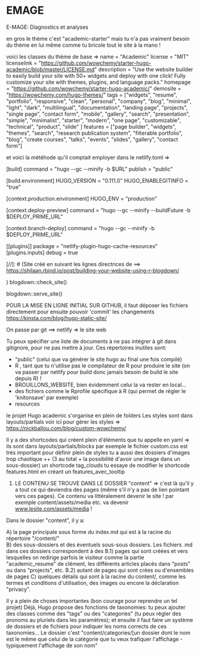 # EMAGE
E-MAGE: Diagnostics et analyses

en gros le thème c'est "academic-starter" mais tu n'a pas vraiment besoin du thème en lui même comme tu bricole tout le site à la mano !

voici les classes du thème de base => 
name = "Academic"
license = "MIT"
licenselink = "https://github.com/wowchemy/starter-hugo-academic/blob/master/LICENSE.md"
description = "Use the website builder to easily build your site with 50+ widgets and deploy with one click! Fully customize your site with themes, plugins, and language packs."
homepage = "https://github.com/wowchemy/starter-hugo-academic/"
demosite = "https://wowchemy.com/hugo-themes/"
tags = ["widgets",
        "resume",
        "portfolio",
        "responsive",
        "clean",
        "personal",
        "company",
        "blog",
        "minimal",
        "light",
        "dark",
        "multilingual",
        "documentation",
        "landing page",
        "projects",
        "single page",
        "contact form",
        "mobile",
        "gallery",
        "search",
        "presentation",
        "simple",
        "minimalist",
        "starter",
        "modern",
        "one page",
        "customizable",
        "technical",
        "product",
        "slide"
        ]
features = ["page builder", "widgets", "themes", "search", "research publication system", "filterable portfolio",
            "blog", "create courses", "talks", "events", "slides", "gallery", "contact form"]

et voici la météhode qu'il comptait employer  dans le netlify.toml =>

[build]
  command = "hugo --gc --minify -b $URL"
  publish = "public"

[build.environment]
  HUGO_VERSION = "0.111.0"
  HUGO_ENABLEGITINFO = "true"

[context.production.environment]
  HUGO_ENV = "production"

[context.deploy-preview]
  command = "hugo --gc --minify --buildFuture -b $DEPLOY_PRIME_URL"

[context.branch-deploy]
  command = "hugo --gc --minify -b $DEPLOY_PRIME_URL"

[[plugins]]
  package = "netlify-plugin-hugo-cache-resources"
  [plugins.inputs]
    debug = true


[//]: # (Site créé en suivant les lignes directrices de ==> https://shilaan.rbind.io/post/building-your-website-using-r-blogdown/ 

)
blogdown::check_site()

blogdown::serve_site()

POUR LA MISE EN LIGNE INITIAL SUR GITHUB, il faut déposer les fichiers directement pour ensuite pouvoir 'commit' les changements
https://kinsta.com/blog/hugo-static-site/

On passe par git ==> netlify => le site web

Tu peux spécifier une liste de documents à ne pas intégrer à git dans gitignore, pour ne pas mettre à jour. Ces répertoires inutiles sont: 
  
  - "public" (celui que va générer le site hugo au final une fois compilé)
  - R , tant que tu n'utilise pas le compilateur de R pour produire le site (on va passer par netlify pour build donc jamais besoin de build le site depuis R) !
  - BROUILLONS_WEBSITE, bien évidemment celui la va rester en local...
  - des fichiers comme le Rprofile spécifique à R (qui permet de régler le 'knitonsave' par exemple)
  - resources

le projet Hugo academic s'organise en plein de folders
Les styles sont dans layouts/partials
voir ici pour gérer les styles => https://nickballou.com/blog/custom-wowchemy/

Il y a des shortcodes qui créent plein d'éléments que tu appelle en yaml => ils sont dans layouts/partials/blocks par exemple
le fichier custom.css est très important pour définir plein de styles
tu a aussi des dossiers d'images trop chaotique ++ (3 au total + la possibilité d'avoir une image dans un sous-dossier)
un shortcode tag_clouds
tu essaye de modifier le shortcode features.html en créant un features_avec_tooltip

1) LE CONTENU SE TROUVE DANS LE DOSSIER "content" => c'est là qu'il y a tout ce qui deviendra des pages 
(même s'il n'y a pas de lien pointant vers ces pages). Ce  contenu va littéralement devenir le site !
par exemple content/assets/media etc. va devenir www.lesite.com/assets/media !

Dans le dossier "content", il y a:

A) la page principale sous forme du index.md qui est à la racine du répertoire "/content/"  
B) des sous-dossiers et des éventuels sous-sous dossiers. Les fichiers .md dans ces dossiers correspondent à des 
    B.1) pages qui sont créées et vers lesquelles on redirige parfois le visiteur comme la partie "academic_resume" de clément, les différents articles placés dans "posts" ou dans "projects", etc.
    B.2) autant de pages qui sont crées ou d'ensembles de pages 
C) quelques détails qui sont à la racine du content/, comme les termes et conditions d'utilisation, des images ou encore la déclaration "privacy".

Il y a plein de choses importantes (bon courage pour reprendre un tel projet)
Déjà, Hugo propose des fonctions de taxonomies: tu peux ajouter des classes comme des "tags" ou des "categories" (tu peux régler des pronoms au pluriels dans les paramètres); et ensuite il faut faire un système de dossiers et de fichiers pour indiquer les noms corrects de ces taxonomies... Le dossier c'est "content/categories/[un dossier dont le nom est le même que celui de la catégorie que tu veux trafiquer l'affichage - typiquement l'affichage de son nom"